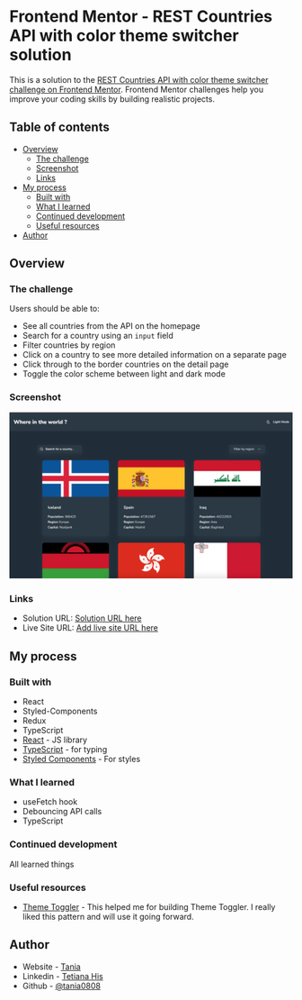 # Frontend Mentor - REST Countries API with color theme switcher solution

This is a solution to the [REST Countries API with color theme switcher challenge on Frontend Mentor](https://www.frontendmentor.io/challenges/rest-countries-api-with-color-theme-switcher-5cacc469fec04111f7b848ca). Frontend Mentor challenges help you improve your coding skills by building realistic projects. 

## Table of contents

- [Overview](#overview)
  - [The challenge](#the-challenge)
  - [Screenshot](#screenshot)
  - [Links](#links)
- [My process](#my-process)
  - [Built with](#built-with)
  - [What I learned](#what-i-learned)
  - [Continued development](#continued-development)
  - [Useful resources](#useful-resources)
- [Author](#author)

## Overview

### The challenge

Users should be able to:

- See all countries from the API on the homepage
- Search for a country using an `input` field
- Filter countries by region
- Click on a country to see more detailed information on a separate page
- Click through to the border countries on the detail page
- Toggle the color scheme between light and dark mode

### Screenshot

![](./screenshot.jpg)

### Links

- Solution URL: [Solution URL here](https://github.com/tania0808/countries-search)
- Live Site URL: [Add live site URL here](https://your-live-site-url.com)

## My process

### Built with

- React
- Styled-Components
- Redux
- TypeScript
- [React](https://reactjs.org/) - JS library
- [TypeScript](https://www.typescriptlang.org/docs/handbook/react.html) - for typing
- [Styled Components](https://styled-components.com/) - For styles


### What I learned

- useFetch hook
- Debouncing API calls
- TypeScript

### Continued development

All learned things

### Useful resources

- [Theme Toggler](https://dev.to/viniciusmdias/how-to-create-a-theme-in-react-typescript-with-styled-components-3fn) - This helped me for building Theme Toggler. I really liked this pattern and will use it going forward.

## Author

- Website - [Tania](https://portfolio-tania-his.netlify.app/)
- Linkedin - [Tetiana His](https://www.linkedin.com/in/tetiana-his/)
- Github - [@tania0808](https://github.com/tania0808/)
